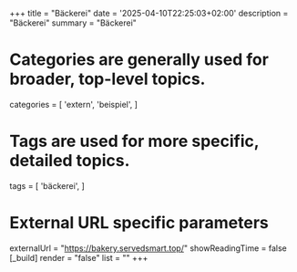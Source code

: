 +++
title = "Bäckerei"
date = '2025-04-10T22:25:03+02:00'
description = "Bäckerei"
summary = "Bäckerei"
# Categories are generally used for broader, top-level topics.
categories = [
 'extern',
 'beispiel',
]
# Tags are used for more specific, detailed topics.
tags = [
 'bäckerei',
]
# External URL specific parameters
externalUrl = "https://bakery.servedsmart.top/"
showReadingTime = false
[_build]
render = "false"
list = ""
+++
